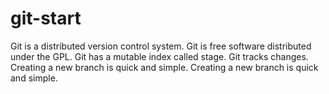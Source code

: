 # git-start
Git is a distributed version control system.
Git is free software distributed under the GPL.
Git has a mutable index called stage.
Git tracks changes.
Creating a new branch is quick and simple.
Creating a new branch is quick and simple.
